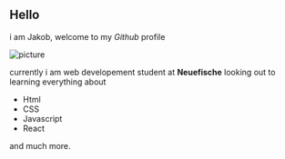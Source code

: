 ## Hello
i am Jakob, welcome to my _Github_ profile




![picture](https://www.queb.org/wp-content/uploads/2022/08/logo-neue-fische.png)

currently i am web developement student at **Neuefische** looking out to learning everything about
- Html
- CSS
- Javascript
- React

and much more.
